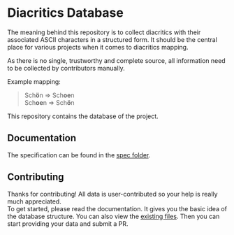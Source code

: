 # Diacritics Database

The meaning behind this repository is to collect diacritics with their associated ASCII characters in a structured form. It should be the central place for various projects when it comes to diacritics mapping.

As there is no single, trustworthy and complete source, all information need to be collected by contributors manually.

Example mapping:

> Sch**ö**n => Sch**oe**n  
> Sch**oe**n => Sch**ö**n

This repository contains the database of the project.

## Documentation

The specification can be found in the [spec folder](./spec/).

## Contributing

Thanks for contributing! All data is user-contributed so your help is really much appreciated.  
To get started, please read the documentation. It gives you the basic idea of the database structure. You can also view the [existing files](./src/). Then you can start providing your data and submit a PR.
